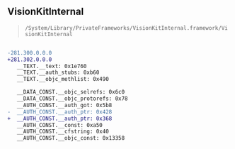 ## VisionKitInternal

> `/System/Library/PrivateFrameworks/VisionKitInternal.framework/VisionKitInternal`

```diff

-281.300.0.0.0
+281.302.0.0.0
   __TEXT.__text: 0x1e760
   __TEXT.__auth_stubs: 0xb60
   __TEXT.__objc_methlist: 0x490

   __DATA_CONST.__objc_selrefs: 0x6c0
   __DATA_CONST.__objc_protorefs: 0x78
   __AUTH_CONST.__auth_got: 0x5b8
-  __AUTH_CONST.__auth_ptr: 0x428
+  __AUTH_CONST.__auth_ptr: 0x368
   __AUTH_CONST.__const: 0xa50
   __AUTH_CONST.__cfstring: 0x40
   __AUTH_CONST.__objc_const: 0x13358

```
